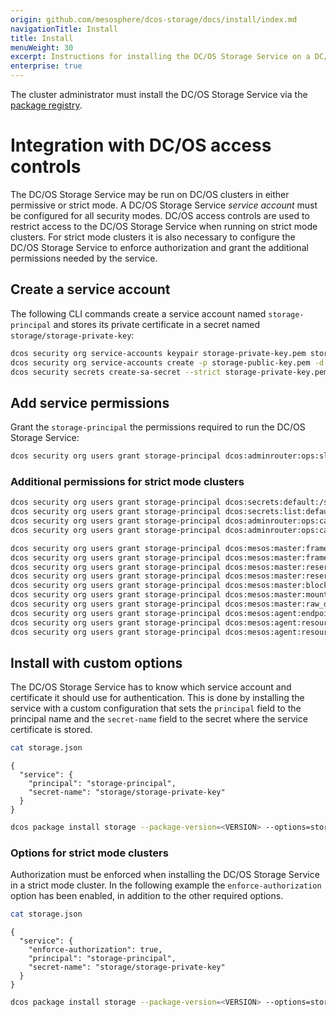 ```yaml
---
origin: github.com/mesosphere/dcos-storage/docs/install/index.md
navigationTitle: Install
title: Install
menuWeight: 30
excerpt: Instructions for installing the DC/OS Storage Service on a DC/OS cluster
enterprise: true
---
```


The cluster administrator must install the DC/OS Storage Service via the [package registry](./package-registry-based/).

# Integration with DC/OS access controls

The DC/OS Storage Service may be run on DC/OS clusters in either permissive or strict mode.
A DC/OS Storage Service *service account* must be configured for all security modes.
DC/OS access controls are used to restrict access to the DC/OS Storage Service when running on strict mode clusters.
For strict mode clusters it is also necessary to configure the DC/OS Storage Service to enforce authorization and grant the additional permissions needed by the service.

## Create a service account

The following CLI commands create a service account named `storage-principal` and stores its private certificate in a secret named `storage/storage-private-key`:

```bash
dcos security org service-accounts keypair storage-private-key.pem storage-public-key.pem
dcos security org service-accounts create -p storage-public-key.pem -d "DSS service account" storage-principal
dcos security secrets create-sa-secret --strict storage-private-key.pem storage-principal storage/storage-private-key
```

## Add service permissions

Grant the `storage-principal` the permissions required to run the DC/OS Storage Service:

```bash
dcos security org users grant storage-principal dcos:adminrouter:ops:slave full
```

### Additional permissions for strict mode clusters

```bash
dcos security org users grant storage-principal dcos:secrets:default:/storage/\* full
dcos security org users grant storage-principal dcos:secrets:list:default:/storage read
dcos security org users grant storage-principal dcos:adminrouter:ops:ca:rw full
dcos security org users grant storage-principal dcos:adminrouter:ops:ca:ro full

dcos security org users grant storage-principal dcos:mesos:master:framework:principal:storage-principal full
dcos security org users grant storage-principal dcos:mesos:master:framework:role full
dcos security org users grant storage-principal dcos:mesos:master:reservation delete
dcos security org users grant storage-principal dcos:mesos:master:reservation:role full
dcos security org users grant storage-principal dcos:mesos:master:block_disk:role full
dcos security org users grant storage-principal dcos:mesos:master:mount_disk:role full
dcos security org users grant storage-principal dcos:mesos:master:raw_disk:role full
dcos security org users grant storage-principal dcos:mesos:agent:endpoint:path:/api/v1 full
dcos security org users grant storage-principal dcos:mesos:agent:resource_provider_config full
dcos security org users grant storage-principal dcos:mesos:agent:resource_provider read
```

## Install with custom options

The DC/OS Storage Service has to know which service account and certificate it should use for authentication.
This is done by installing the service with a custom configuration that sets the `principal` field to the principal name and the `secret-name` field to the secret where the service certificate is stored.

```bash
cat storage.json
```
```
{
  "service": {
    "principal": "storage-principal",
    "secret-name": "storage/storage-private-key"
  }
}
```
```bash
dcos package install storage --package-version=<VERSION> --options=storage.json
```

### Options for strict mode clusters

Authorization must be enforced when installing the DC/OS Storage Service in a strict mode cluster.
In the following example the `enforce-authorization` option has been enabled, in addition to the other required options.

```bash
cat storage.json
```
```
{
  "service": {
    "enforce-authorization": true,
    "principal": "storage-principal",
    "secret-name": "storage/storage-private-key"
  }
}
```
```bash
dcos package install storage --package-version=<VERSION> --options=storage.json
```
